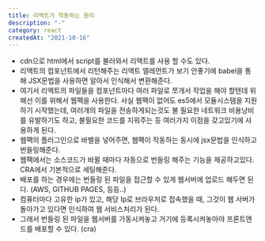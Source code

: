 ```yaml
---
title: 리액트가 작동하는 원리
description: "-"
category: react
createdAt: "2021-10-16"
---
```


- cdn으로 html에서 script를 불러와서 리액트를 사용 할 수도 있다.
- 리액트의 컴포넌트에서 리턴해주는 리액트 엘레먼트가 보기 안좋기에 babel을 통해 JSX문법을 사용하면 알아서 인식해서 변환해준다.
- 여기서 리액트의 파일들을 컴포넌트마다 여러 파일로 쪼개서 작업을 해야 할텐데 위해선 이를 위해서 웹팩을 사용한다. 사실 웹팩이 없어도 es5에서 모듈시스템을 지원하기 시작했는데, 여러개의 파일을 전송하게되는것도 불 필요한 네트워크 비용낭비를 유발하기도 하고, 불필요한 코드를 지워주는 등 여러가지 이점을 갖고있기에 사용하게 된다.
- 웹팩의 플러그인으로 바벨을 넣어주면, 웹팩이 작동하는 동시에 jsx문법을 인식하고 번들링해준다.
- 웹팩에서는 소스코드가 바뀔 때마다 자동으로 번들링 해주는 기능을 제공하고있다. CRA에서 기본적으로 세팅해준다.
- 배포를 하는 경우에는 번들링 된 파일을 접근할 수 있게 웹서버에 업로드 해두면 된다. (AWS, GITHUB PAGES, 등등..)
- 컴퓨터마다 고유한 ip가 있고, 해당 Ip로 브라우저로 접속했을 때, 그것이 웹 서버가 돌아가고 있다면 인식하여 웹 서비스처리가 된다.
- 그래서 번들링 된 파일을 웹서버를 가동시켜놓고 거기에 등록시켜놓아야 프론트엔드를 배포할 수 있다. (cra)
